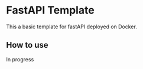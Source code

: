 # FastAPI Template

This a basic template for fastAPI deployed on Docker.

## How to use

In progress
